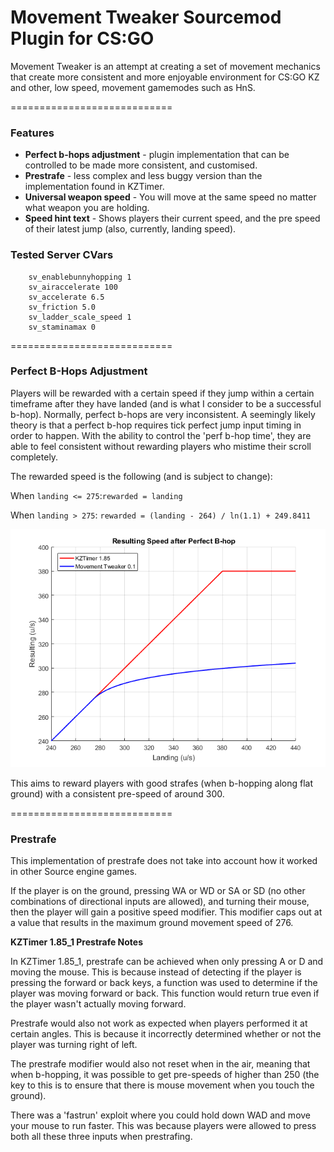 # Movement Tweaker Sourcemod Plugin for CS:GO

Movement Tweaker is an attempt at creating a set of movement mechanics that create more consistent and more enjoyable environment for CS:GO KZ and other, low speed, movement gamemodes such as HnS.

============================

### Features

 * **Perfect b-hops adjustment** - plugin implementation that can be controlled to be made more consistent, and customised.
 * **Prestrafe** - less complex and less buggy version than the implementation found in KZTimer.
 * **Universal weapon speed** - You will move at the same speed no matter what weapon you are holding.
 * **Speed hint text** - Shows players their current speed, and the pre speed of their latest jump (also, currently, landing speed).
 
### Tested Server CVars

```
	sv_enablebunnyhopping 1
	sv_airaccelerate 100
	sv_accelerate 6.5
	sv_friction 5.0
	sv_ladder_scale_speed 1
	sv_staminamax 0
```

============================

### Perfect B-Hops Adjustment

Players will be rewarded with a certain speed if they jump within a certain timeframe after they have landed (and is what I consider to be a successful b-hop). Normally, perfect b-hops are very inconsistent. A seemingly likely theory is that a perfect b-hop requires tick perfect jump input timing in order to happen. With the ability to control the 'perf b-hop time', they are able to feel consistent without rewarding players who mistime their scroll completely.

The rewarded speed is the following (and is subject to change):

When ```landing <= 275```:```rewarded = landing```
        
When ```landing > 275```: ```rewarded = (landing - 264) / ln(1.1) + 249.8411```

![Graph of Rewarded Speed](perfspeedgraph.png?raw=true)

This aims to reward players with good strafes (when b-hopping along flat ground) with a consistent pre-speed of around 300.

============================

### Prestrafe

This implementation of prestrafe does not take into account how it worked in other Source engine games.

If the player is on the ground, pressing WA or WD or SA or SD (no other combinations of directional inputs are allowed), and turning their mouse, then the player will gain a positive speed modifier. This modifier caps out at a value that results in the maximum ground movement speed of 276.

**KZTimer 1.85_1 Prestrafe Notes**

In KZTimer 1.85_1, prestrafe can be achieved when only pressing A or D and moving the mouse. This is because instead of detecting if the player is pressing the forward or back keys, a function was used to determine if the player was moving forward or back. This function would return true even if the player wasn't actually moving forward.

Prestrafe would also not work as expected when players performed it at certain angles. This is because it incorrectly determined whether or not the player was turning right of left.

The prestrafe modifier would also not reset when in the air, meaning that when b-hopping, it was possible to get pre-speeds of higher than 250 (the key to this is to ensure that there is mouse movement when you touch the ground).

There was a 'fastrun' exploit where you could hold down WAD and move your mouse to run faster. This was because players were allowed to press both all these three inputs when prestrafing.